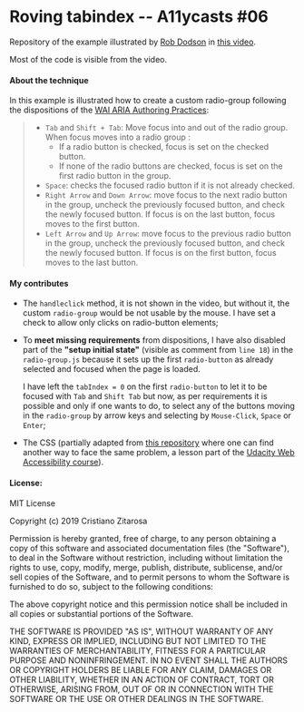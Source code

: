 # Roving tabindex -- A11ycasts #06

Repository of the example illustrated by [Rob Dodson](https://github.com/robdodson) in [this video](https://www.youtube.com/watch?v=uCIC2LNt0bk&t=6s).

Most of the code is visible from the video.

#### About the technique

In this example is illustrated how to create a custom radio-group following the dispositions of the [WAI ARIA Authoring Practices](https://www.w3.org/TR/wai-aria-practices/#radiobutton):

>  - `Tab` and `Shift + Tab`: Move focus into and out of the radio group.   When focus moves into a radio group :
>    - If a radio button is checked, focus is set on the checked button.
>    - If none of the radio buttons are checked, focus is set on the first radio button in the group.
>  - `Space`: checks the focused radio button if it is not already checked.   
>  - `Right Arrow` and `Down Arrow`: move focus to the next radio button in the group, uncheck the previously focused button, and check the
> newly focused button. If focus is on the last button, focus moves to
> the first button.
>  - `Left Arrow` and `Up Arrow`: move focus to the previous radio button in the group, uncheck the previously focused button, and check
> the newly focused button. If focus is on the first button, focus moves
> to the last button.

#### My contributes

- The `handleclick` method, it is not shown in the video, but without it, the custom `radio-group` would be not usable by the mouse. I have set a check to allow only clicks on radio-button elements;

- To __meet missing requirements__ from dispositions, I have also disabled part of the __"setup initial state"__ (visible as comment from `line 18`) in the `radio-group.js` because it sets up the first `radio-button` as already selected and focused when the page is loaded.

  I have left the `tabIndex = 0` on the first `radio-button` to let it to be focused with `Tab` and `Shift Tab` but now, as per requirements it is possible and only if one wants to do, to select any of the buttons moving in the `radio-group` by arrow keys and selecting by `Mouse-Click`, `Space` or `Enter`;

- The CSS (partially adapted from [this repository](https://github.com/udacity/ud891/tree/gh-pages/lesson2-focus/05-radio-group) where one can find another way to face the same problem, a lesson part of the [Udacity Web Accessibility course](https://eu.udacity.com/course/web-accessibility--ud891)).

#### License:

MIT License

Copyright (c) 2019 Cristiano Zitarosa

Permission is hereby granted, free of charge, to any person obtaining a copy of this software and associated documentation files (the "Software"), to deal in the Software without restriction, including without limitation the rights to use, copy, modify, merge, publish, distribute, sublicense, and/or sell copies of the Software, and to permit persons to whom the Software is furnished to do so, subject to the following conditions:

The above copyright notice and this permission notice shall be included in all copies or substantial portions of the Software.

THE SOFTWARE IS PROVIDED "AS IS", WITHOUT WARRANTY OF ANY KIND, EXPRESS OR IMPLIED, INCLUDING BUT NOT LIMITED TO THE WARRANTIES OF MERCHANTABILITY, FITNESS FOR A PARTICULAR PURPOSE AND NONINFRINGEMENT. IN NO EVENT SHALL THE AUTHORS OR COPYRIGHT HOLDERS BE LIABLE FOR ANY CLAIM, DAMAGES OR OTHER LIABILITY, WHETHER IN AN ACTION OF CONTRACT, TORT OR OTHERWISE, ARISING FROM, OUT OF OR IN CONNECTION WITH THE SOFTWARE OR THE USE OR OTHER DEALINGS IN THE SOFTWARE.

